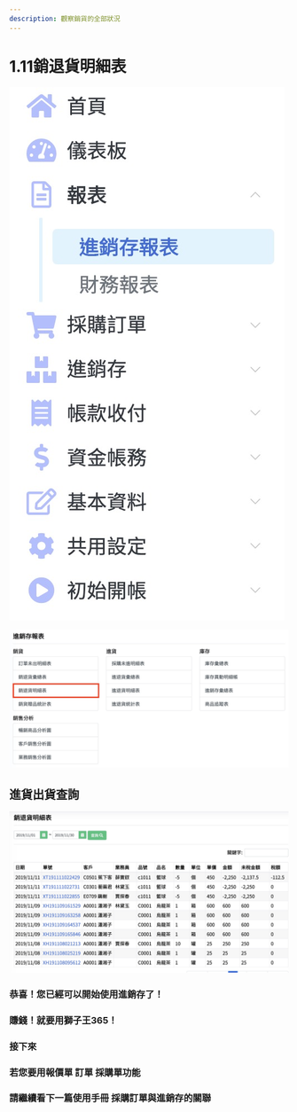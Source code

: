 ```yaml
---
description: 觀察銷貨的全部狀況
---
```


# 1.11銷退貨明細表

![](../.gitbook/assets/jie-tu-20191130-shang-wu-3.20.35.jpg)

![](../.gitbook/assets/jie-tu-20191130-shang-wu-3.21.41.jpg)

## 進貨出貨查詢

![&#x8ABF;&#x6574;&#x65E5;&#x671F; &#x7136;&#x5F8C; &#x6309;&#x4E0B;&#x3010;&#x67E5;&#x8A62;&#x3011;](../.gitbook/assets/jie-tu-20191130-shang-wu-3.23.38.jpg)

###  恭喜！您已經可以開始使用進銷存了！

### 賺錢！就要用獅子王365！

### 接下來

### 若您要用報價單 訂單 採購單功能 

### 請繼續看下一篇使用手冊 採購訂單與進銷存的關聯


